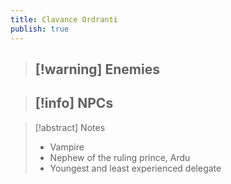 ```yaml
---
title: Clavance Ordranti
publish: true
---
```

> [!warning] Enemies
> - 

> [!info] NPCs
> - 

> [!abstract] Notes
> - Vampire
> - Nephew of the ruling prince, Ardu
> - Youngest and least experienced delegate
